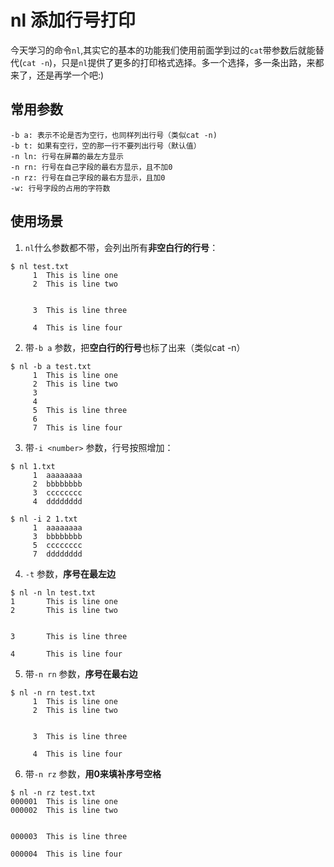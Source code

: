 # nl  添加行号打印
今天学习的命令`nl`,其实它的基本的功能我们使用前面学到过的`cat`带参数后就能替代(`cat -n`)，只是`nl`提供了更多的打印格式选择。多一个选择，多一条出路，来都来了，还是再学一个吧:)

## 常用参数
```
-b a: 表示不论是否为空行，也同样列出行号（类似cat -n)
-b t: 如果有空行，空的那一行不要列出行号（默认值）
-n ln: 行号在屏幕的最左方显示
-n rn: 行号在自己字段的最右方显示，且不加0
-n rz: 行号在自己字段的最右方显示，且加0
-w: 行号字段的占用的字符数
```

## 使用场景
1. `nl`什么参数都不带，会列出所有**非空白行的行号**：
```
$ nl test.txt
     1  This is line one
     2  This is line two


     3  This is line three

     4  This is line four
```
2. 带`-b a` 参数，把**空白行的行号**也标了出来（类似cat -n）
```
$ nl -b a test.txt
     1  This is line one
     2  This is line two
     3
     4
     5  This is line three
     6
     7  This is line four
```
3. 带`-i <number>` 参数，行号按照<number>增加：
```
$ nl 1.txt 
     1  aaaaaaaa
     2  bbbbbbbb
     3  cccccccc
     4  dddddddd
      
$ nl -i 2 1.txt 
     1  aaaaaaaa
     3  bbbbbbbb
     5  cccccccc
     7  dddddddd
```
4. `-t` 参数，**序号在最左边**
```
$ nl -n ln test.txt
1       This is line one
2       This is line two


3       This is line three

4       This is line four
```

5. 带`-n rn` 参数，**序号在最右边**
```
$ nl -n rn test.txt
     1  This is line one
     2  This is line two


     3  This is line three

     4  This is line four
```
6. 带`-n rz` 参数，**用0来填补序号空格**
```
$ nl -n rz test.txt
000001  This is line one
000002  This is line two


000003  This is line three

000004  This is line four
```

